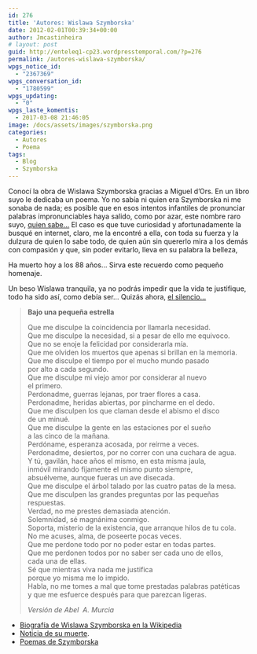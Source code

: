 ```yaml
---
id: 276
title: 'Autores: Wislawa Szymborska'
date: 2012-02-01T00:39:34+00:00
author: Jmcastinheira
# layout: post
guid: http://enteleq1-cp23.wordpresstemporal.com/?p=276
permalink: /autores-wislawa-szymborska/
wpgs_notice_id:
  - "2367369"
wpgs_conversation_id:
  - "1780599"
wpgs_updating:
  - "0"
wpgs_laste_komentis:
  - 2017-03-08 21:46:05
image: /docs/assets/images/szymborska.png
categories:
  - Autores
  - Poema
tags:
  - Blog
  - Szymborska
---
```

Conocí la obra de Wislawa Szymborska gracias a Miguel d&#8217;Ors. En un libro suyo le dedicaba un poema. Yo no sabía ni quien era Szymborska ni me sonaba de nada; es posible que en esos intentos infantiles de pronunciar palabras impronunciables haya salido, como por azar, este nombre raro suyo, [quien sabe&#8230;](http://amediavoz.com/szymborska.htm#AMOR%20A%20PRIMERA%20VISTA) El caso es que tuve curiosidad y afortunadamente la busqué en internet, claro, me la encontré a ella, con toda su fuerza y la dulzura de quien lo sabe todo, de quien aún sin quererlo mira a los demás con compasión y que, sin poder evitarlo, lleva en su palabra la belleza,

Ha muerto hoy a los 88 años&#8230; Sirva este recuerdo como pequeño homenaje.

Un beso Wislawa tranquila, ya no podrás impedir que la vida te justifique, todo ha sido así, como debía ser&#8230; Quizás ahora, [el silencio&#8230;](http://amediavoz.com/szymborska.htm#LAS%20TRES%20PALABRAS%20M%C3%81S%20EXTRA%C3%91AS)

> **Bajo una pequeña estrella**
> 
> Que me disculpe la coincidencia por llamarla necesidad.  
> Que me disculpe la necesidad, si a pesar de ello me equivoco.  
> Que no se enoje la felicidad por considerarla mía.  
> Que me olviden los muertos que apenas si brillan en la memoria.  
> Que me disculpe el tiempo por el mucho mundo pasado  
> por alto a cada segundo.  
> Que me disculpe mi viejo amor por considerar al nuevo  
> el primero.  
> Perdonadme, guerras lejanas, por traer flores a casa.  
> Perdonadme, heridas abiertas, por pincharme en el dedo.  
> Que me disculpen los que claman desde el abismo el disco  
> de un minué.  
> Que me disculpe la gente en las estaciones por el sueño  
> a las cinco de la mañana.  
> Perdóname, esperanza acosada, por reírme a veces.  
> Perdonadme, desiertos, por no correr con una cuchara de agua.  
> Y tú, gavilán, hace años el mismo, en esta misma jaula,  
> inmóvil mirando fijamente el mismo punto siempre,  
> absuélveme, aunque fueras un ave disecada.  
> Que me disculpe el árbol talado por las cuatro patas de la mesa.  
> Que me disculpen las grandes preguntas por las pequeñas  
> respuestas.  
> Verdad, no me prestes demasiada atención.  
> Solemnidad, sé magnánima conmigo.  
> Soporta, misterio de la existencia, que arranque hilos de tu cola.  
> No me acuses, alma, de poseerte pocas veces.  
> Que me perdone todo por no poder estar en todas partes.  
> Que me perdonen todos por no saber ser cada uno de ellos,  
> cada una de ellas.  
> Sé que mientras viva nada me justifica  
> porque yo misma me lo impido.  
> Habla, no me tomes a mal que tome prestadas palabras patéticas  
> y que me esfuerce después para que parezcan ligeras.
> 
> _Versión de Abel  A. Murcia_

  * [Biografía de Wislawa Szymborska en la Wikipedia](https://encrypted.google.com/url?sa=t&rct=j&q=wislawa%20szymborska&source=web&cd=4&ved=0CEkQFjAD&url=http%3A%2F%2Fes.wikipedia.org%2Fwiki%2FWis%25C5%2582awa_Szymborska&ei=a-4qT9DoKsaBOuXh7Z0O&usg=AFQjCNGCriV_JogotNoHuq1bWQBDv4vwPQ&sig2=0pH4stcQ1tE8-NqsTTKmDQ&cad=rja)
  * [Noticia de su muerte](http://www.milenio.com/cdb/doc/impreso/9106037).
  * [Poemas de Szymborska](http://amediavoz.com/szymborska.htm)